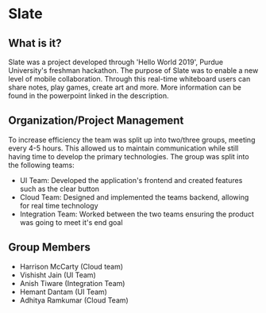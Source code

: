 # Slate
## What is it? 
Slate was a project developed through 'Hello World 2019', Purdue University's freshman hackathon. 
The purpose of Slate was to enable a new level of mobile collaboration. Through this real-time 
whiteboard users can share notes, play games, create art and more. More information can be found in the
powerpoint linked in the description.

## Organization/Project Management
To increase efficiency the team was split up into two/three groups, meeting every 4-5 hours. This allowed us
to maintain communication while still having time to develop the primary technologies. The group was split into
the following teams:

- UI Team: Developed the application's frontend and created features such as the clear button
- Cloud Team: Designed and implemented the teams backend, allowing for real time technology
- Integration Team: Worked between the two teams ensuring the product was going to meet it's end goal


## Group Members
- Harrison McCarty (Cloud team)
- Vishisht Jain (UI Team)
- Anish Tiware (Integration Team)
- Hemant Dantam (UI Team)
- Adhitya Ramkumar (Cloud Team)
